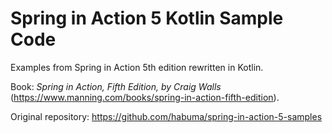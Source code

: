 # Spring in Action 5 Kotlin Sample Code
Examples from Spring in Action 5th edition rewritten in Kotlin.

Book: _Spring in Action, Fifth Edition, by Craig Walls_ (https://www.manning.com/books/spring-in-action-fifth-edition).

Original repository: https://github.com/habuma/spring-in-action-5-samples
